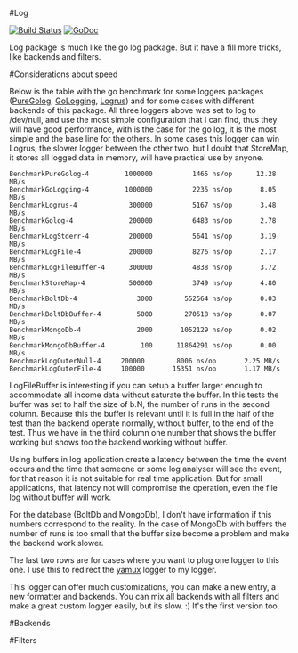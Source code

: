#Log

[![Build Status](https://travis-ci.org/fcavani/log.svg?branch=master)](https://travis-ci.org/fcavani/log) [![GoDoc](https://godoc.org/github.com/fcavani/log?status.svg)](https://godoc.org/github.com/fcavani/log)

Log package is much like the go log package. But it have a fill more tricks, like backends and filters.

#Considerations about speed

Below is the table with the go benchmark for some loggers packages
([PureGolog](https://golang.org/pkg/log/), [GoLogging](https://github.com/op/go-logging), [Logrus](https://github.com/Sirupsen/logrus))
and for some cases with different backends of this package.
All three loggers above was set to log to /dev/null, and use the most simple
configuration that I can find, thus they will have good performance, with is
the case for the go log, it is the most simple and the base line for the others.
In some cases this logger can win Logrus, the slower logger between the
other two, but I doubt that StoreMap, it stores
all logged data in memory, will have practical use by anyone.

```
BenchmarkPureGolog-4    	 1000000	      1465 ns/op	  12.28 MB/s
BenchmarkGoLogging-4    	 1000000	      2235 ns/op	   8.05 MB/s
BenchmarkLogrus-4       	  300000	      5167 ns/op	   3.48 MB/s
BenchmarkGolog-4        	  200000	      6483 ns/op	   2.78 MB/s
BenchmarkLogStderr-4    	  200000	      5641 ns/op	   3.19 MB/s
BenchmarkLogFile-4      	  200000	      8276 ns/op	   2.17 MB/s
BenchmarkLogFileBuffer-4	  300000	      4838 ns/op	   3.72 MB/s
BenchmarkStoreMap-4     	  500000	      3749 ns/op	   4.80 MB/s
BenchmarkBoltDb-4       	    3000	    552564 ns/op	   0.03 MB/s
BenchmarkBoltDbBuffer-4 	    5000	    270518 ns/op	   0.07 MB/s
BenchmarkMongoDb-4      	    2000	   1052129 ns/op	   0.02 MB/s
BenchmarkMongoDbBuffer-4	     100	  11864291 ns/op	   0.00 MB/s
BenchmarkLogOuterNull-4	    200000	      8006 ns/op	   2.25 MB/s
BenchmarkLogOuterFile-4	    100000	     15351 ns/op	   1.17 MB/s
```

LogFileBuffer is interesting if you can setup a buffer larger enough to
accommodate all income data without saturate the buffer. In this tests the
buffer was set to half the size of b.N, the number of runs in the second
column. Because this the buffer is relevant until it is full in the half
of the test than the backend operate normally, without buffer, to the end
of the test. Thus we have in the third column one number that shows the
buffer working but shows too the backend working without buffer.

Using buffers in log application create a latency between the time the
event occurs and the time that someone or some log analyser will see the
event, for that reason it is not suitable for real time application. But for small
applications, that latency not will compromise the operation, even the
file log without buffer will work.

For the database (BoltDb and MongoDb), I don't have information if this numbers
correspond to the reality. In the case of MongoDb with buffers the number of
runs is too small that the buffer size become a problem and make the backend
work slower.

The last two rows are for cases where you want to plug one logger to this one.
I use this to redirect the [yamux](https://github.com/hashicorp/yamux)
logger to my logger.

This logger can offer much customizations, you can make a new entry, a new formatter
and backends. You can mix all backends with all filters and make a great custom
logger easily, but its slow. :) It's the first version too.

#Backends

#Filters
